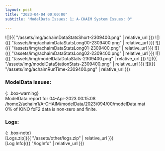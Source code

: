```yaml
---
layout: post
title: "2023-04-04 00:00:00"
subtitle: "ModelData Issues: 1; A-CHAIM System Issues: 0"

---
```


![]({{ "/assets/img/achaimDataStatsShort-2309400.png" | relative_url }})
![]({{ "/assets/img/achaimDataStatsLong00-2309400.png" | relative_url }})
![]({{ "/assets/img/achaimDataStatsLong01-2309400.png" | relative_url }})
![]({{ "/assets/img/achaimDataStatsLong02-2309400.png" | relative_url }})
![]({{ "/assets/img/modelDataDataStats-2309400.png" | relative_url }})
![]({{ "/assets/img/modelDataStationStats-2309400.png" | relative_url }})
![]({{ "/assets/img/achaimRunTime-2309400.png" | relative_url }})


### ModelData Issues:  
  
{: .box-warning}  
 ModelData report for 04-Apr-2023 00:15:08   
 /home2/achaim1/A-CHAIM/modelData/2023/094/00/modelData.mat   
 0% of IONO foF2 data is non-zero and finite.   
  


### Logs:  
  
{: .box-note}  
[Logs.zip]({{ "/assets/other/logs.zip" | relative_url }})  
[Log Info]({{ "/logInfo" | relative_url }})  
